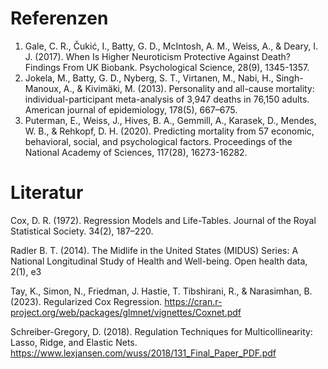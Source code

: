 # Referenzen

1) Gale, C. R., Čukić, I., Batty, G. D., McIntosh, A. M., Weiss, A., & Deary, I. J. (2017). When Is Higher Neuroticism Protective Against Death? Findings From UK Biobank. Psychological Science, 28(9), 1345-1357.  
2) Jokela, M., Batty, G. D., Nyberg, S. T., Virtanen, M., Nabi, H., Singh-Manoux, A., & Kivimäki, M. (2013). Personality and all-cause mortality: individual-participant meta-analysis of 3,947 deaths in 76,150 adults. American journal of epidemiology, 178(5), 667–675.  
3) Puterman, E., Weiss, J., Hives, B. A., Gemmill, A., Karasek, D., Mendes, W. B., & Rehkopf, D. H. (2020). Predicting mortality from 57 economic, behavioral, social, and psychological factors. Proceedings of the National Academy of Sciences, 117(28), 16273-16282.  

# Literatur

Cox, D. R. (1972). Regression Models and Life-Tables. Journal of the Royal Statistical Society. 34(2), 187–220.  

Radler B. T. (2014). The Midlife in the United States (MIDUS) Series: A National Longitudinal Study of Health and Well-being. Open health data, 2(1), e3  

Tay, K., Simon, N., Friedman, J. Hastie, T. Tibshirani, R., & Narasimhan, B. (2023). Regularized Cox Regression. https://cran.r-project.org/web/packages/glmnet/vignettes/Coxnet.pdf  

Schreiber-Gregory, D. (2018). Regulation Techniques for Multicollinearity: Lasso, Ridge, and Elastic Nets. https://www.lexjansen.com/wuss/2018/131_Final_Paper_PDF.pdf